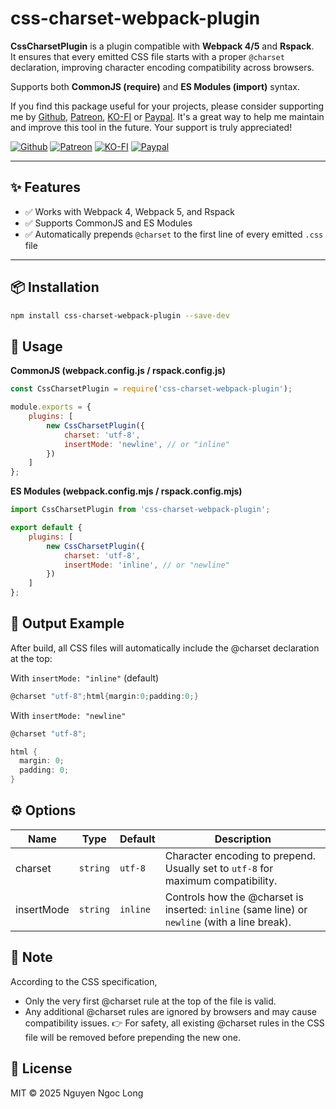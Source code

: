 # css-charset-webpack-plugin

**CssCharsetPlugin** is a plugin compatible with **Webpack 4/5** and **Rspack**.  
It ensures that every emitted CSS file starts with a proper `@charset` declaration, improving character encoding compatibility across browsers.

Supports both **CommonJS (require)** and **ES Modules (import)** syntax.

If you find this package useful for your projects, please consider supporting me by [Github](https://github.com/sponsors/nguyenngoclongdev), [Patreon](https://patreon.com/nguyenngoclong), [KO-FI](https://ko-fi.com/nguyenngoclong) or [Paypal](https://paypal.me/longnguyenngoc). It's a great way to help me maintain and improve this tool in the future. Your support is truly appreciated!

[![Github](https://img.shields.io/badge/Github-F15689?style=for-the-badge&logo=github&logoColor=white)](https://github.com/sponsors/nguyenngoclongdev)
[![Patreon](https://img.shields.io/badge/Patreon-F96854?style=for-the-badge&logo=patreon&logoColor=white)](https://patreon.com/nguyenngoclong)
[![KO-FI](https://img.shields.io/badge/Ko--fi-F16061?style=for-the-badge&logo=ko-fi&logoColor=white)](https://ko-fi.com/nguyenngoclong)
[![Paypal](https://img.shields.io/badge/PayPal-00457C?style=for-the-badge&logo=paypal&logoColor=white)](https://paypal.me/longnguyenngoc)

---

## ✨ Features

-   ✅ Works with Webpack 4, Webpack 5, and Rspack
-   ✅ Supports CommonJS and ES Modules
-   ✅ Automatically prepends `@charset` to the first line of every emitted `.css` file

---

## 📦 Installation

```bash
npm install css-charset-webpack-plugin --save-dev
```

## 🚀 Usage

**CommonJS (webpack.config.js / rspack.config.js)**

```js
const CssCharsetPlugin = require('css-charset-webpack-plugin');

module.exports = {
    plugins: [
        new CssCharsetPlugin({
            charset: 'utf-8',
            insertMode: 'newline', // or "inline"
        })
    ]
};
```

**ES Modules (webpack.config.mjs / rspack.config.mjs)**

```js
import CssCharsetPlugin from 'css-charset-webpack-plugin';

export default {
    plugins: [
        new CssCharsetPlugin({
            charset: 'utf-8',
            insertMode: 'inline', // or "newline"
        })
    ]
};
```

## 📝 Output Example

After build, all CSS files will automatically include the @charset declaration at the top:

With `insertMode: "inline"` (default)

```cs
@charset "utf-8";html{margin:0;padding:0;}
```

With `insertMode: "newline"`

```cs
@charset "utf-8";

html {
  margin: 0;
  padding: 0;
}
```

## ⚙️ Options

| Name       | Type     | Default  | Description                                                                                   |
| ---------- | -------- | -------- | --------------------------------------------------------------------------------------------- |
| charset    | `string` | `utf-8`  | Character encoding to prepend. Usually set to `utf-8` for maximum compatibility.              |
| insertMode | `string` | `inline` | Controls how the @charset is inserted: `inline` (same line) or `newline` (with a line break). |

## 📌 Note

According to the CSS specification,

-   Only the very first @charset rule at the top of the file is valid.
-   Any additional @charset rules are ignored by browsers and may cause compatibility issues.
    👉 For safety, all existing @charset rules in the CSS file will be removed before prepending the new one.

## 📄 License

MIT © 2025 Nguyen Ngoc Long
